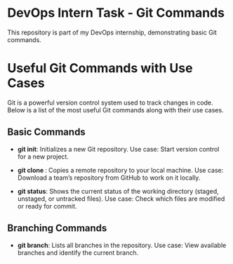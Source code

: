 # DevOps Intern Task - Git Commands

This repository is part of my DevOps internship, demonstrating basic Git commands.

# Useful Git Commands with Use Cases

Git is a powerful version control system used to track changes in code. Below is a list of the most useful Git commands along with their use cases.

## Basic Commands
  - **git init**: Initializes a new Git repository.
        Use case: Start version control for a new project.

  - **git clone <repo-url>**: Copies a remote repository to your local machine.
        Use case: Download a team’s repository from GitHub to work on it locally.

  - **git status**: Shows the current status of the working directory (staged, unstaged, or untracked files).
        Use case: Check which files are modified or ready for commit.

## Branching Commands
- **git branch**: Lists all branches in the repository.
        Use case: View available branches and identify the current branch.